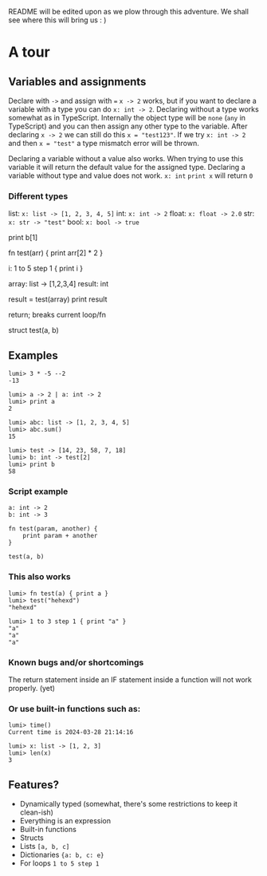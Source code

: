 README will be edited upon as we plow through this adventure.
We shall see where this will bring us : )

# A tour


## Variables and assignments
Declare with ```->``` and assign with ```=```
```x -> 2``` works, but if you want to declare a variable with a type you can do ```x: int -> 2```.
Declaring without a type works somewhat as in TypeScript. Internally the object type will be ```none``` (```any``` in TypeScript) and you can then assign any other type to the variable.
After declaring ```x -> 2``` we can still do this ```x = "test123"```.
If we try ```x: int -> 2``` and then ```x = "test"``` a type mismatch error will be thrown.

Declaring a variable without a value also works. When trying to use this variable it will return the default value for the assigned type.
Declaring a variable without type and value does not work.
```x: int```
```print x``` will return ```0```


### Different types
list: ```x: list -> [1, 2, 3, 4, 5]```
int: ```x: int -> 2```
float: ```x: float -> 2.0```
str: ```x: str -> "test"```
bool: ```x: bool -> true``` 




print b[1]

fn test(arr) {
    print arr[2] * 2
}

i: 1 to 5 step 1 {
    print i
}

array: list -> [1,2,3,4]
result: int

result = test(array)
print result

return; breaks current loop/fn

struct test(a, b)

## Examples

```
lumi> 3 * -5 --2
-13
```

```
lumi> a -> 2 | a: int -> 2
lumi> print a
2
```

```
lumi> abc: list -> [1, 2, 3, 4, 5]
lumi> abc.sum()
15
```

```
lumi> test -> [14, 23, 58, 7, 18]
lumi> b: int -> test[2]
lumi> print b
58
```

### Script example
```
a: int -> 2
b: int -> 3

fn test(param, another) {
    print param + another
}

test(a, b)
```

### This also works
```
lumi> fn test(a) { print a }
lumi> test("hehexd")
"hehexd"
```

```
lumi> 1 to 3 step 1 { print "a" }
"a"
"a"
"a"
```

### Known bugs and/or shortcomings
The return statement inside an IF statement inside a function will not work properly. (yet)

### Or use built-in functions such as:
```
lumi> time()
Current time is 2024-03-28 21:14:16
```

```
lumi> x: list -> [1, 2, 3]
lumi> len(x)
3
```

## Features?
* Dynamically typed (somewhat, there's some restrictions to keep it clean-ish)
* Everything is an expression
* Built-in functions
* Structs
* Lists `[a, b, c]`
* Dictionaries `{a: b, c: e}`
* For loops `1 to 5 step 1`
